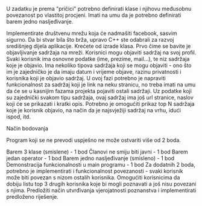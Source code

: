 U zadatku je prema "pričici" potrebno definirati klase i njihovu međusobnu povezanost po vlastitoj procjeni. Imati na umu da je potrebno definirati barem jedno nasljeđivanje.

Implementirate društvenu mrežu koja će nadmašiti facebook, sasvim sigurno. Da bi stvar bila što brža, upravo C++ ste odabrali za razvoj središnjeg dijela aplikacije. Krećete od izrade klasa. Prvo čime se bavite je objavljivanje sadržaja na mreži. Korisnici mogu objaviti sadržaj na svoj profil. Svaki korisnik ima osnovne podatke (ime, prezime, mail...), te niz sadržaja koje je objavio. Ima nekoliko tipova sadržaja koji se mogu objaviti - ono što im je zajedničko je da imaju datum i vrijeme objave, razinu privatnosti i korisnika koji je objavio sadržaj. U ovoj fazi potrebno je napraviti funkcionalnost za sadržaj koji je link na neku stranicu, no treba imati na umu da će se u kasnijim fazama projekta pojaviti ostali sadržaji. Uz podatke koji su zajednički svakom tipu sadržaja, ovaj sadržaj ima još url stranice, naslov koji će se prikazati i kratki opis. Potrebno je omogućiti prikaz top N sadržaja koje je korisnik objavio, na način da je najsvježiji sadržaj na vrhu, idući ispod, itd.

Način bodovanja

Program koji se ne prevodi uspješno ne može ostvariti više od 2 boda.

Barem 3 klase (smislene) - 1 bod
Članovi ne smiju biti javni - 1 bod
Barem jedan operator - 1 bod
Barem jedno nasljeđivanje (smisleno) - 1 bod
Demonstracija funkcionalnosti u main programu - 1 bod
Za dodatnih 2 boda, potrebno je implementirati i funkcionalnost povezanosti - svaki korisnik može biti povezan s nizom ostalih korisnika. Omogućiti korisnicima da dobiju listu top 3 drugih korisnika koje bi mogli poznavati a još nisu povezani s njima. Predložiti način utvrđivanja vjerojatnosti poznanstva i implementirati predloženo riješenje.
